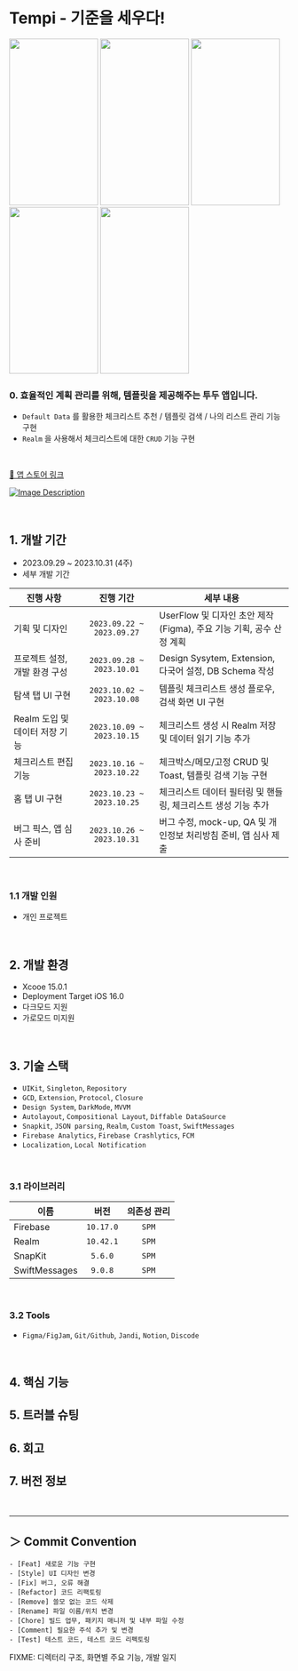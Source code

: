 # Tempi - 기준을 세우다!

<img src = "https://github.com/hwangyeri/SeSAC/assets/114602459/c9dc5044-a3c7-4077-b611-51164aba0af6.png" width="160" height="300">
<img src = "https://github.com/hwangyeri/SeSAC/assets/114602459/1652481b-bd2a-4854-91f5-fef66cb20301.png" width="160" height="300">
<img src = "https://github.com/hwangyeri/SeSAC/assets/114602459/d7d83765-aa4f-41f1-8a07-65c3b58f2440.png" width="160" height="300">
<img src = "https://github.com/hwangyeri/SeSAC/assets/114602459/4a2466d9-5e3e-46c5-95d7-ef7851560954.png" width="160" height="300">
<img src = "https://github.com/hwangyeri/SeSAC/assets/114602459/423479a2-aab5-45cb-8c02-8b192f3f648d.png" width="160" height="300">

### 0. 효율적인 계획 관리를 위해, 템플릿을 제공해주는 투두 앱입니다.
- `Default Data` 를 활용한 체크리스트 추천 / 템플릿 검색 / 나의 리스트 관리 기능 구현
- `Realm` 을 사용해서 체크리스트에 대한 `CRUD` 기능 구현
<br/>

[ 🔗 앱 스토어 링크](https://apps.apple.com/kr/app/tempi-%EA%B8%B0%EC%A4%80%EC%9D%84-%EC%84%B8%EC%9A%B0%EB%8B%A4/id6469019571)

[![Image Description](https://github.com/hwangyeri/SeSAC/assets/114602459/ca69410c-d181-4826-8aae-b3452b5d6852)](https://apps.apple.com/kr/app/tempi-%EA%B8%B0%EC%A4%80%EC%9D%84-%EC%84%B8%EC%9A%B0%EB%8B%A4/id6469019571)

<br/>

## 1. 개발 기간
- 2023.09.29 ~ 2023.10.31 (4주)
- 세부 개발 기간
 
| 진행 사항 | 진행 기간 | 세부 내용 |
| ------- | :----: | ------- |
| 기획 및 디자인                | `2023.09.22 ~ 2023.09.27` | UserFlow 및 디자인 초안 제작(Figma), 주요 기능 기획, 공수 산정 계획 |
| 프로젝트 설정, 개발 환경 구성    | `2023.09.28 ~ 2023.10.01` | Design Sysytem, Extension, 다국어 설정, DB Schema 작성 |
| 탐색 탭 UI 구현              | `2023.10.02 ~ 2023.10.08` | 템플릿 체크리스트 생성 플로우, 검색 화면 UI 구현 |
| Realm 도입 및 데이터 저장 기능  | `2023.10.09 ~ 2023.10.15` | 체크리스트 생성 시 Realm 저장 및 데이터 읽기 기능 추가 |
| 체크리스트 편집 기능           | `2023.10.16 ~ 2023.10.22` | 체크박스/메모/고정 CRUD 및 Toast, 템플릿 검색 기능 구현 |
| 홈 탭 UI 구현               | `2023.10.23 ~ 2023.10.25` | 체크리스트 데이터 필터링 및 핸들링, 체크리스트 생성 기능 추가 |
| 버그 픽스, 앱 심사 준비        | `2023.10.26 ~ 2023.10.31` | 버그 수정, mock-up, QA 및 개인정보 처리방침 준비, 앱 심사 제출 |
<br/>

### 1.1 개발 인원
- 개인 프로젝트
<br/>

## 2. 개발 환경
- Xcooe 15.0.1
- Deployment Target iOS 16.0
- 다크모드 지원
- 가로모드 미지원

<br/>

## 3. 기술 스택
- `UIKit`, `Singleton`, `Repository`
- `GCD`, `Extension`, `Protocol`, `Closure`
- `Design System`, `DarkMode`, `MVVM`
- `Autolayout`, `Compositional Layout`, `Diffable DataSource`
- `Snapkit`, `JSON parsing`, `Realm`, `Custom Toast`, `SwiftMessages`
- `Firebase Analytics`, `Firebase Crashlytics`, `FCM`
- `Localization`, `Local Notification`
<br/>

### 3.1 라이브러리
 
| 이름 | 버전 | 의존성 관리 |
| ------------- | :-------: | :---: |
| Firebase      | `10.17.0` | `SPM` |
| Realm         | `10.42.1` | `SPM` |
| SnapKit       | `5.6.0`   | `SPM` |
| SwiftMessages | `9.0.8`   | `SPM` |
<br/>

### 3.2 Tools
- `Figma/FigJam`, `Git/Github`, `Jandi`, `Notion`, `Discode`
<br/>

## 4. 핵심 기능

## 5. 트러블 슈팅

## 6. 회고

## 7. 버전 정보

<br/>

---
## ＞ Commit Convention
```
- [Feat] 새로운 기능 구현
- [Style] UI 디자인 변경
- [Fix] 버그, 오류 해결
- [Refactor] 코드 리팩토링
- [Remove] 쓸모 없는 코드 삭제
- [Rename] 파일 이름/위치 변경
- [Chore] 빌드 업무, 패키지 매니저 및 내부 파일 수정
- [Comment] 필요한 주석 추가 및 변경
- [Test] 테스트 코드, 테스트 코드 리펙토링
```

FIXME: 디렉터리 구조, 화면별 주요 기능, 개발 일지


